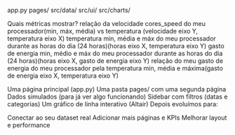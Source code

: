 app.py
pages/
src/data/
src/ui/
src/charts/


Quais métricas mostrar?
relação da velocidade cores_speed do meu processador(min, máx, média) vs temperatura (velocidade eixo Y, temperatura eixo X)
temperatura min, média e máx do meu processador durante as horas do dia (24 horas)(horas eixo X, temperatura eixo Y)
gasto de energia min, médio e máx do meu processador durante as horas do dia (24 horas)(horas eixo X, gasto de energia eixo Y)
relação do meu gasto de energia do meu processador pela temperatura min, média e máxima(gasto de energia eixo X, temperatura eixo Y)

Uma página principal (app.py)
Uma pasta pages/ com uma segunda página
Dados simulados (para já ver algo funcionando)
Sidebar com filtros (datas e categorias)
Um gráfico de linha interativo (Altair)
Depois evoluímos para:

Conectar ao seu dataset real
Adicionar mais páginas e KPIs
Melhorar layout e performance